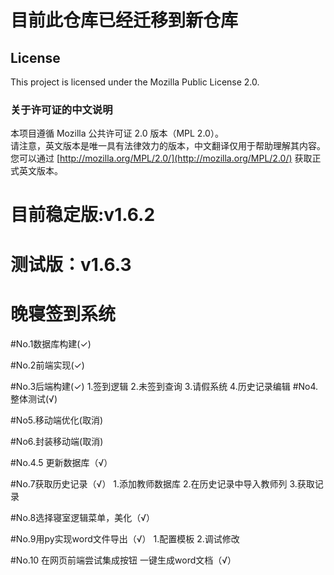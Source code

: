 # 目前此仓库已经迁移到新仓库
## License

This project is licensed under the Mozilla Public License 2.0. 

### 关于许可证的中文说明
本项目遵循 Mozilla 公共许可证 2.0 版本（MPL 2.0）。  
请注意，英文版本是唯一具有法律效力的版本，中文翻译仅用于帮助理解其内容。您可以通过 [http://mozilla.org/MPL/2.0/](http://mozilla.org/MPL/2.0/) 获取正式英文版本。

# 目前稳定版:v1.6.2

# 测试版：v1.6.3

# 晚寝签到系统

#No.1数据库构建(✓)

#No.2前端实现(✓)

#No.3后端构建(✓)
        1.签到逻辑
        2.未签到查询
        3.请假系统
        4.历史记录编辑
#No4.整体测试(√)

#No5.移动端优化(取消)

#No6.封装移动端(取消)

#No.4.5 更新数据库（√）

#No.7获取历史记录（√）
        1.添加教师数据库
        2.在历史记录中导入教师列
        3.获取记录
        
#No.8选择寝室逻辑菜单，美化（√）
        
#No.9用py实现word文件导出（√）
1.配置模板
2.调试修改

#No.10 在网页前端尝试集成按钮 一键生成word文档（√）
